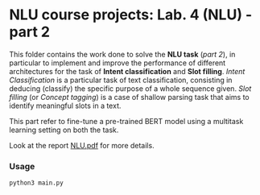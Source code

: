 # NLU course projects: Lab. 4 (NLU) - part 2

This folder contains the work done to solve the **NLU task** (*part 2*), in particular to implement and improve the performance of different architectures for the task of **Intent classification** and **Slot filling**. *Intent Classification* is a particular task of text classification, consisting in deducing (classify) the specific purpose of a whole sequence given. *Slot filling* (or *Concept tagging*) is a case of shallow parsing task that aims to identify meaningful slots in a text. 

This part refer to fine-tune a pre-trained BERT model using a multitask learning setting on both the task. 

Look at the report [NLU.pdf]() for more details. 

### Usage

```bash
python3 main.py
```
